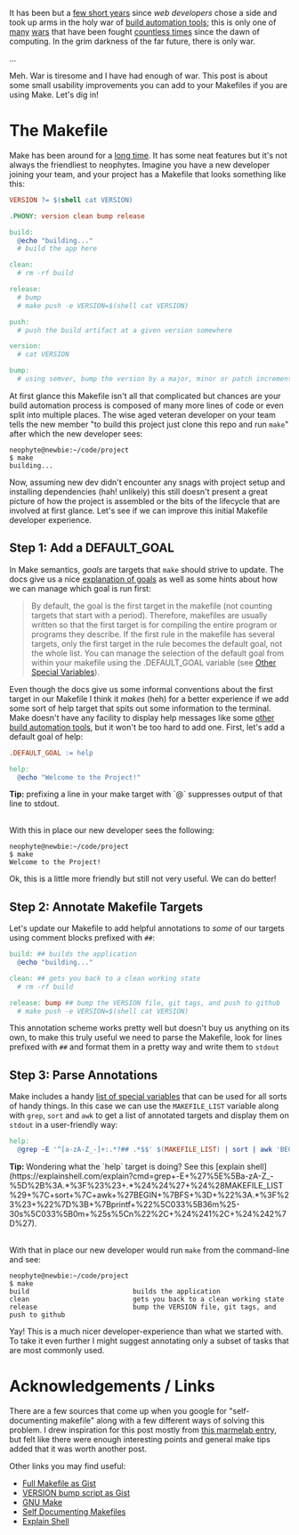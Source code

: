 It has been but a [few short years](/build-automation-holy-war.png) since _web developers_ chose a side and took up arms in the holy war of <a href="https://en.wikipedia.org/wiki/Make_(software)">build automation tools</a>; this is only one of [many](https://en.wikipedia.org/wiki/Editor_war) [wars](https://en.wikipedia.org/wiki/Browser_wars) that have been fought [countless times](https://en.wikipedia.org/wiki/Indent_style) since the dawn of computing. In the grim darkness of the far future, there is only war.

...

Meh. War is tiresome and I have had enough of war. This post is about some small usability improvements you can add to your Makefiles if you are using Make. Let's dig in!

# The Makefile

Make has been around for a <a href="https://en.wikipedia.org/wiki/Make_(software)">long time</a>. It has some neat features but it's not always the friendliest to neophytes. Imagine you have a new developer joining your team, and your project has a Makefile that looks something like this:

```Makefile
VERSION ?= $(shell cat VERSION)

.PHONY: version clean bump release

build:
  @echo "building..."
  # build the app here

clean:
  # rm -rf build

release:
  # bump
  # make push -e VERSION=$(shell cat VERSION)

push:
  # push the build artifact at a given version somewhere

version:
  # cat VERSION

bump:
  # using semver, bump the version by a major, minor or patch increment
```

At first glance this Makefile isn't all that complicated but chances are your build automation process is composed of many more lines of code or even split into multiple places. The wise aged veteran developer on your team tells the new member "to build this project just clone this repo and run `make`" after which the new developer sees:

```shell
neophyte@newbie:~/code/project
$ make
building...
```

Now, assuming new dev didn't encounter any snags with project setup and installing dependencies (hah! unlikely) this still doesn't present a great picture of how the project is assembled or the bits of the lifecycle that are involved at first glance. Let's see if we can improve this initial Makefile developer experience.

## Step 1: Add a DEFAULT_GOAL

In Make semantics, _goals_ are targets that `make` should strive to update. The docs give us a nice [explanation of goals](https://www.gnu.org/software/make/manual/html_node/Goals.html) as well as some hints about how we can manage which goal is run first:

> By default, the goal is the first target in the makefile (not counting targets that start with a period). Therefore, makefiles are usually written so that the first target is for compiling the entire program or programs they describe. If the first rule in the makefile has several targets, only the first target in the rule becomes the default goal, not the whole list. You can manage the selection of the default goal from within your makefile using the .DEFAULT_GOAL variable (see [Other Special Variables](https://www.gnu.org/software/make/manual/html_node/Special-Variables.html#Special-Variables)).

Even though the docs give us some informal conventions about the first target in our Makefile I think it _makes_ (heh) for a better experience if we add some sort of help target that spits out some information to the terminal. Make doesn't have any facility to display help messages like some [other build automation tools](http://rake.rubyforge.org/Rake/Application.html), but it won't be too hard to add one. First, let's add a default goal of help:

```Makefile
.DEFAULT_GOAL := help

help:
  @echo "Welcome to the Project!"
```
<caption>
  <strong>Tip:</strong> prefixing a line in your make target with `@` suppresses output of that line to stdout.
</caption>

<br />With this in place our new developer sees the following:

```shell
neophyte@newbie:~/code/project
$ make
Welcome to the Project!
```

Ok, this is a little more friendly but still not very useful. We can do better!

## Step 2: Annotate Makefile Targets

Let's update our Makefile to add helpful annotations to _some_ of our targets using comment blocks prefixed with `##`:

```Makefile
build: ## builds the application
  @echo "building..."

clean: ## gets you back to a clean working state
  # rm -rf build

release: bump ## bump the VERSION file, git tags, and push to github
  # make push -e VERSION=$(shell cat VERSION)
```

This annotation scheme works pretty well but doesn't buy us anything on its own, to make this truly useful we need to parse the Makefile, look for lines prefixed with `##` and format them in a pretty way and write them to `stdout`

## Step 3: Parse Annotations

Make includes a handy [list of special variables](https://www.gnu.org/software/make/manual/html_node/Special-Variables.html#Special-Variables) that can be used for all sorts of handy things. In this case we can use the `MAKEFILE_LIST` variable along with `grep`, `sort` and `awk` to get a list of annotated targets and display them on `stdout` in a user-friendly way:

```Makefile
help:
  @grep -E '^[a-zA-Z_-]+:.*?## .*$$' $(MAKEFILE_LIST) | sort | awk 'BEGIN {FS = ":.*?## "}; {printf "\033[36m%-30s\033[0m %s\n", $$1, $$2}'
```
<caption>
  <strong>Tip: </strong>Wondering what the `help` target is doing? See this [explain shell](https://explainshell.com/explain?cmd=grep+-E+%27%5E%5Ba-zA-Z_-%5D%2B%3A.*%3F%23%23+.*%24%24%27+%24%28MAKEFILE_LIST%29+%7C+sort+%7C+awk+%27BEGIN+%7BFS+%3D+%22%3A.*%3F%23%23+%22%7D%3B+%7Bprintf+%22%5C033%5B36m%25-30s%5C033%5B0m+%25s%5Cn%22%2C+%24%241%2C+%24%242%7D%27).
</caption>

<br />With that in place our new developer would run `make` from the command-line and see:

```shell
neophyte@newbie:~/code/project
$ make
build                          builds the application
clean                          gets you back to a clean working state
release                        bump the VERSION file, git tags, and push to github
```

Yay! This is a much nicer developer-experience than what we started with. To take it even further I might suggest annotating only a subset of tasks that are most commonly used.

# Acknowledgements / Links

There are a few sources that come up when you google for "self-documenting makefile" along with a few different ways of solving this problem. I drew inspiration for this post mostly from [this marmelab entry](https://marmelab.com/blog/2016/02/29/auto-documented-makefile.html), but felt like there were enough interesting points and general make tips added that it was worth another post.

Other links you may find useful:

- [Full Makefile as Gist](https://gist.github.com/davemo/c0462e8196289e0fb0210ee63ff02962)
- [VERSION bump script as Gist](https://gist.github.com/davemo/88de90577a57698dd72d722bcfc44964)
- [GNU Make](https://www.gnu.org/software/make/)
- [Self Documenting Makefiles](https://www.cmcrossroads.com/print/article/self-documenting-makefiles)
- [Explain Shell](https://explainshell.com)